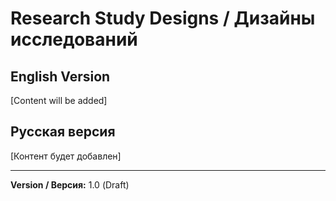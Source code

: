# Research Study Designs / Дизайны исследований

## English Version
[Content will be added]

## Русская версия
[Контент будет добавлен]

---
**Version / Версия:** 1.0 (Draft)
